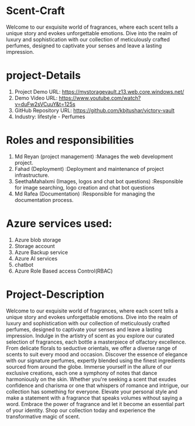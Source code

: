 # Scent-Craft
Welcome to our exquisite world of fragrances, where each scent tells a unique story and evokes unforgettable emotions. Dive into the realm of luxury and sophistication with our collection of meticulously crafted perfumes, designed to captivate your senses and leave a lasting impression.

# project-Details
1. Project Demo URL: https://mystoragevault.z13.web.core.windows.net/
2. Demo Video URL: https://www.youtube.com/watch?v=duFw2sVCuuY&t=125s
3. GitHub Repository URL: https://github.com/kbjtushar/victory-vault
4. Industry: lifestyle - Perfumes

# Roles and responsibilities
1. Md Reyan (project management) :Manages the web development project.
2. Fahad (Deployment) :Deployment and maintenance of project infrastructure.
3. SeethaMahalxmi (Images, logos and chat bot questions) :Responsible for image searching, logo creation and chat bot questions
4. Md Rafea (Documentation) :Responsible for managing the documentation process.

# Azure services used:
1. Azure blob storage
2. Storage account
3. Azure Backup service
4. Azure AI services
5. chatbot
6. Azure Role Based access Control(RBAC)

# Project-Description
Welcome to our exquisite world of fragrances, where each scent tells a unique story and evokes unforgettable emotions. Dive into the realm of luxury and sophistication with our collection of meticulously crafted perfumes, designed to captivate your senses and leave a lasting impression.
Indulge in the artistry of scent as you explore our curated selection of fragrances, each bottle a masterpiece of olfactory excellence. From delicate florals to seductive orientals, we offer a diverse range of scents to suit every mood and occasion.
Discover the essence of elegance with our signature perfumes, expertly blended using the finest ingredients sourced from around the globe. Immerse yourself in the allure of our exclusive creations, each one a symphony of notes that dance harmoniously on the skin.
Whether you're seeking a scent that exudes confidence and charisma or one that whispers of romance and intrigue, our collection has something for everyone. Elevate your personal style and make a statement with a fragrance that speaks volumes without saying a word.
Embrace the power of fragrance and let it become an essential part of your identity. Shop our collection today and experience the transformative magic of scent.




